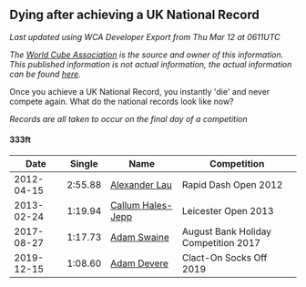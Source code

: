 ## Dying after achieving a UK National Record 

*Last updated using WCA Developer Export from Thu Mar 12 at 0611UTC*

*The [World Cube Association](https://www.worldcubeassociation.org) is the source and owner of this information. This published information is not actual information, the actual information can be found [here](https://www.worldcubeassociation.org/results).*

Once you achieve a UK National Record, you instantly 'die' and never compete again. What do the national records look like now?

*Records are all taken to occur on the final day of a competition*

#### 333ft

|Date|Single|Name|Competition|  
|--|--|--|--|  
|2012-04-15|2:55.88|[Alexander Lau](https://www.worldcubeassociation.org/persons/2011LAUA01)|Rapid Dash Open 2012|  
|2013-02-24|1:19.94|[Callum Hales-Jepp](https://www.worldcubeassociation.org/persons/2012HALE01)|Leicester Open 2013|  
|2017-08-27|1:17.73|[Adam Swaine](https://www.worldcubeassociation.org/persons/2017SWAI01)|August Bank Holiday Competition 2017|  
|2019-12-15|1:08.60|[Adam Devere](https://www.worldcubeassociation.org/persons/2018DEVE02)|Clact-On Socks Off 2019|  
